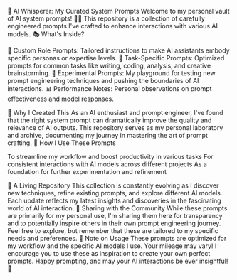 🧠 AI Whisperer: My Curated System Prompts
Welcome to my personal vault of AI system prompts! 🔐✨ This repository is a collection of carefully engineered prompts I've crafted to enhance interactions with various AI models.
🎭 What's Inside?

🤖 Custom Role Prompts: Tailored instructions to make AI assistants embody specific personas or expertise levels.
🎯 Task-Specific Prompts: Optimized prompts for common tasks like writing, coding, analysis, and creative brainstorming.
🧪 Experimental Prompts: My playground for testing new prompt engineering techniques and pushing the boundaries of AI interactions.
📊 Performance Notes: Personal observations on prompt effectiveness and model responses.

🤔 Why I Created This
As an AI enthusiast and prompt engineer, I've found that the right system prompt can dramatically improve the quality and relevance of AI outputs. This repository serves as my personal laboratory and archive, documenting my journey in mastering the art of prompt crafting.
🚀 How I Use These Prompts

To streamline my workflow and boost productivity in various tasks
For consistent interactions with AI models across different projects
As a foundation for further experimentation and refinement

🌱 A Living Repository
This collection is constantly evolving as I discover new techniques, refine existing prompts, and explore different AI models. Each update reflects my latest insights and discoveries in the fascinating world of AI interaction.
🤝 Sharing with the Community
While these prompts are primarily for my personal use, I'm sharing them here for transparency and to potentially inspire others in their own prompt engineering journey. Feel free to explore, but remember that these are tailored to my specific needs and preferences.
📝 Note on Usage
These prompts are optimized for my workflow and the specific AI models I use. Your mileage may vary! I encourage you to use these as inspiration to create your own perfect prompts.
Happy prompting, and may your AI interactions be ever insightful! 🌟
